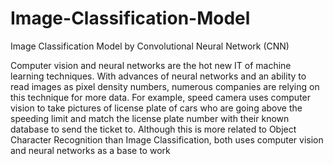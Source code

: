 # Image-Classification-Model
Image Classification Model by Convolutional Neural Network (CNN)

Computer vision and neural networks are the hot new IT of machine learning techniques. With advances of neural networks and an ability to read images as pixel density numbers, numerous companies are relying on this technique for more data. For example, speed camera uses computer vision to take pictures of license plate of cars who are going above the speeding limit and match the license plate number with their known database to send the ticket to. Although this is more related to Object Character Recognition than Image Classification, both uses computer vision and neural networks as a base to work


